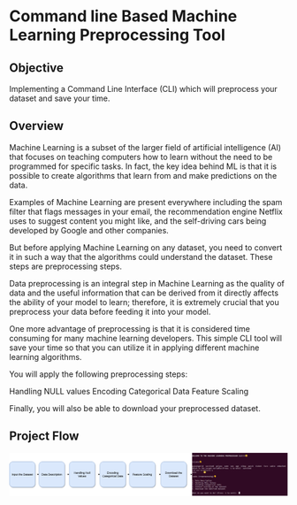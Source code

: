 # Command line Based Machine Learning Preprocessing Tool
## Objective
 Implementing a Command Line Interface (CLI) which will preprocess your dataset and save your time.
 
## Overview
Machine Learning is a subset of the larger field of artificial intelligence (AI) that focuses on teaching computers how to learn without the need to be programmed for specific tasks. In fact, the key idea behind ML is that it is possible to create algorithms that learn from and make predictions on the data.


Examples of Machine Learning are present everywhere including the spam filter that flags messages in your email, the recommendation engine Netflix uses to suggest content you might like, and the self-driving cars being developed by Google and other companies.


But before applying Machine Learning on any dataset, you need to convert it in such a way that the algorithms could understand the dataset. These steps are preprocessing steps.




Data preprocessing is an integral step in Machine Learning as the quality of data and the useful information that can be derived from it directly affects the ability of your model to learn; therefore, it is extremely crucial that you preprocess your data before feeding it into your model.

One more advantage of preprocessing is that it is considered time consuming for many machine learning developers. This simple CLI tool will save your time so that you can utilize it in applying different machine learning algorithms.


You will apply the following preprocessing steps:

Handling NULL values
Encoding Categorical Data
Feature Scaling



Finally, you will also be able to download your preprocessed dataset.

## Project Flow
![Alt text](./img.png?raw=true "Project Flow")
